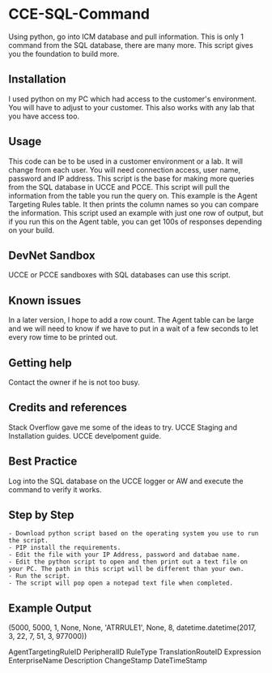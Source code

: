# CCE-SQL-Command
Using python, go into ICM database and pull information.
This is only 1 command from the SQL database, there are many more. This script gives you the foundation to build more.

## Installation 
I used python on my PC which had access to the customer's environment. You will have to adjust to your customer. This also works with any lab that you have access too.

## Usage 
This code can be to be used in a customer environment or a lab. It will change from each user. You will need connection access, user name, password and IP address. This script is the base for making more queries from the SQL database in UCCE and PCCE. This script will pull the information from the table you run the query on. This example is the Agent Targeting Rules table. It then prints the column names so you can compare the information. This script used an example with just one row of output, but if you run this on the Agent table, you can get 100s of responses depending on your build.

## DevNet Sandbox 
UCCE or PCCE sandboxes with SQL databases can use this script.

## Known issues 
In a later version, I hope to add a row count. The Agent table can be large and we will need to know if we have to put in a wait of a few seconds to let every row time to be printed out.

## Getting help 
Contact the owner if he is not too busy.

## Credits and references 
Stack Overflow gave me some of the ideas to try.
UCCE Staging and Installation guides.
UCCE develpoment guide.

## Best Practice 
Log into the SQL database on the UCCE logger or AW and execute the command to verify it works. 

## Step by Step

    - Download python script based on the operating system you use to run the script.
    - PIP install the requirements.
    - Edit the file with your IP Address, password and databae name.
    - Edit the python script to open and then print out a text file on your PC. The path in this script will be different than your own.
    - Run the script.
    - The script will pop open a notepad text file when completed.

## Example Output 
(5000, 5000, 1, None, None, 'ATRRULE1', None, 8, datetime.datetime(2017, 3, 22, 7, 51, 3, 977000))

AgentTargetingRuleID
PeripheralID
RuleType
TranslationRouteID
Expression
EnterpriseName
Description
ChangeStamp
DateTimeStamp
